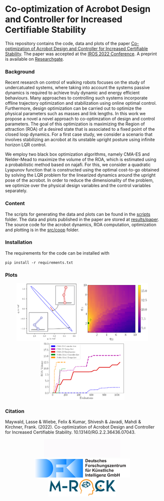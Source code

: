 # Co-optimization of Acrobot Design and Controller for Increased Certifiable Stability

This repository contains the code, data and plots of the paper [Co-optimization of Acrobot Design and Controller for Increased Certifiable Stability](https://dfki-ric-underactuated-lab.github.io/design_controller_cooptimization_acrobot/). The paper was accepted at the [IROS 2022 Conference](https://iros2022.org/). A preprint is available on [Researchgate](https://www.researchgate.net/publication/362129400_Co-optimization_of_Acrobot_Design_and_Controller_for_Increased_Certifiable_Stability).

### Background
Recent research on control of walking robots focuses on the study of undercatuated systems, where taking into account the systems passive dynamics is required to achieve truly dynamic and energy efficient behaviours. Many approaches to controlling such systems incorporate offline trajectory optimization and stabilization using online optimal control. Furthermore, design optimization can be carried out to optimize the physical parameters such as masses and link lengths. In this work we propose a novel a novel approach to co-optimzation of design and control parameters. The goal of this optimization is maximizing the Region of attraction (ROA) of a desired state that is associated to a fixed point of the closed loop dynamics. For a first case study, we consider a scenario that involves stabilizing an acrobot at its unstable upright posture using infinite horizon LQR control.

We employ two black box optimization algorithms, namely CMA-ES and Nelder-Mead to maximize the volume of the ROA, which is estimated using a probabilistic method based on najafi. For this, we consider a quadratic Lyapunov function that is constructed using the optimal cost-to-go obtained by solving the LQR problem for the linearized dynamics around the upright pose of the acrobot. In order to reduce the dimensionality of the problem, we optimize over the physical design variables and the control variables separately.

### Content
The scripts for generating the data and plots can be found in the [scripts](scripts) folder. The data and plots published in the paper are stored at [results/paper](results/paper). The source code for the acrobot dynamics, ROA computation, optimization and plotting is in the [src/coop](src/coop) folder.

### Installation
The requirements for the code can be installed with

    pip install -r requirements.txt

### Plots
</div>
<div align="center">
<img width="201" src="results/paper/ellipse_comparison_with_acrobots.png">
<img width="225" src="results/paper/heatmaps/q11q22_heatmap.png">
<img width="276" src="results/paper/histories_combined.png">
</div>

### Citation
Maywald, Lasse & Wiebe, Felix & Kumar, Shivesh & Javadi, Mahdi & Kirchner, Frank. (2022). Co-optimization of Acrobot Design and Controller for Increased Certifiable Stability. 10.13140/RG.2.2.36436.07043.

</div>
<div align="center">
  <img src="docs/static/ulab.gif" style="width:250px">
  <img src="docs/static/logo.svg" style="width:312px">
  <img src="docs/static/MRock-Logo.png" style="width:220px">
</div>

